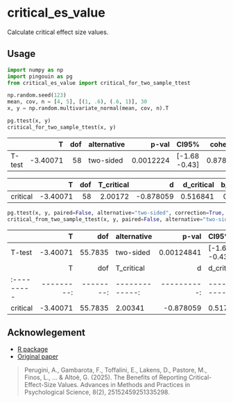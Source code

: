 # critical_es_value

Calculate critical effect size values.

## Usage

```python
import numpy as np
import pingouin as pg
from critical_es_value import critical_for_two_sample_ttest

np.random.seed(123)
mean, cov, n = [4, 5], [(1, .6), (.6, 1)], 30
x, y = np.random.multivariate_normal(mean, cov, n).T

pg.ttest(x, y)
critical_for_two_sample_ttest(x, y)
```

|        |        T |   dof | alternative   |     p-val | CI95%         |   cohen-d |   BF10 |    power |
|:-------|---------:|------:|:--------------|----------:|:--------------|----------:|-------:|---------:|
| T-test | -3.40071 |    58 | two-sided     | 0.0012224 | [-1.68 -0.43] |  0.878059 | 26.155 | 0.916807 |


|          |        T |   dof |   T_critical |         d |   d_critical |   b_critical |         g |   g_critical |
|:---------|---------:|------:|-------------:|----------:|-------------:|-------------:|----------:|-------------:|
| critical | -3.40071 |    58 |      2.00172 | -0.878059 |     0.516841 |      0.62077 | -0.866647 |     0.510124 |


```python
pg.ttest(x, y, paired=False, alternative="two-sided", correction=True, confidence=0.95)
critical_from_two_sample_ttest(x, y, paired=False, alternative="two-sided", correction=True, confidence=0.95)
```

|        |        T |     dof | alternative   |      p-val | CI95%         |   cohen-d |   BF10 |    power |
|:-------|---------:|--------:|:--------------|-----------:|:--------------|----------:|-------:|---------:|
| T-test | -3.40071 | 55.7835 | two-sided     | 0.00124841 | [-1.68 -0.43] |  0.878059 | 26.155 | 0.916807 |
|          |        T |     dof |   T_critical |         d |   d_critical |   b_critical |         g |   g_critical |
|:---------|---------:|--------:|-------------:|----------:|-------------:|-------------:|----------:|-------------:|
| critical | -3.40071 | 55.7835 |      2.00341 | -0.878059 |     0.517279 |     0.621295 | -0.866191 |     0.510288 |


## Acknowlegement

* [R package](https://psicostat.github.io/criticalESvalue/index.html)
* [Original paper](https://journals.sagepub.com/doi/10.1177/25152459251335298?icid=int.sj-full-text.similar-articles.5)
> Perugini, A., Gambarota, F., Toffalini, E., Lakens, D., Pastore, M., Finos, L., ... & Altoè, G. (2025). The Benefits of Reporting Critical-Effect-Size Values. Advances in Methods and Practices in Psychological Science, 8(2), 25152459251335298.

